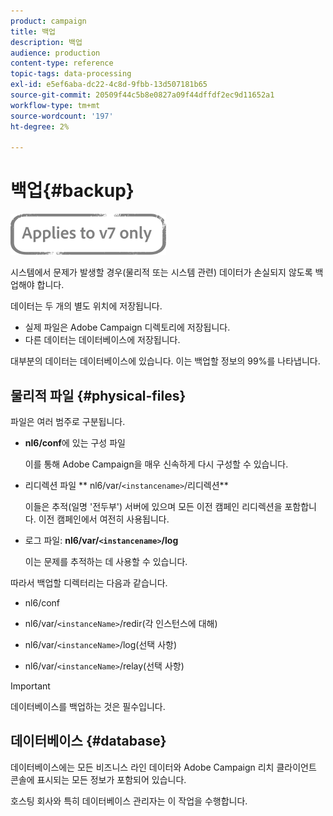 ```yaml
---
product: campaign
title: 백업
description: 백업
audience: production
content-type: reference
topic-tags: data-processing
exl-id: e5ef6aba-dc22-4c8d-9fbb-13d507181b65
source-git-commit: 20509f44c5b8e0827a09f44dffdf2ec9d11652a1
workflow-type: tm+mt
source-wordcount: '197'
ht-degree: 2%

---
```


# 백업{#backup}

![](../../assets/v7-only.svg)

시스템에서 문제가 발생할 경우(물리적 또는 시스템 관련) 데이터가 손실되지 않도록 백업해야 합니다.

데이터는 두 개의 별도 위치에 저장됩니다.

* 실제 파일은 Adobe Campaign 디렉토리에 저장됩니다.
* 다른 데이터는 데이터베이스에 저장됩니다.

대부분의 데이터는 데이터베이스에 있습니다. 이는 백업할 정보의 99%를 나타냅니다.

## 물리적 파일 {#physical-files}

파일은 여러 범주로 구분됩니다.

* **nl6/conf**&#x200B;에 있는 구성 파일

   이를 통해 Adobe Campaign을 매우 신속하게 다시 구성할 수 있습니다.

* 리디렉션 파일 ** nl6/var/`<instancename>`/리디렉션**

   이들은 추적(일명 &#39;전두부&#39;) 서버에 있으며 모든 이전 캠페인 리디렉션을 포함합니다. 이전 캠페인에서 여전히 사용됩니다.

* 로그 파일: **nl6/var/`<instancename>`/log**

   이는 문제를 추적하는 데 사용할 수 있습니다.

따라서 백업할 디렉터리는 다음과 같습니다.

* nl6/conf

* nl6/var/`<instanceName>`/redir(각 인스턴스에 대해)

* nl6/var/`<instanceName>`/log(선택 사항)

* nl6/var/`<instanceName>`/relay(선택 사항)

>[!IMPORTANT]
>
>데이터베이스를 백업하는 것은 필수입니다.

## 데이터베이스 {#database}

데이터베이스에는 모든 비즈니스 라인 데이터와 Adobe Campaign 리치 클라이언트 콘솔에 표시되는 모든 정보가 포함되어 있습니다.

호스팅 회사와 특히 데이터베이스 관리자는 이 작업을 수행합니다.
